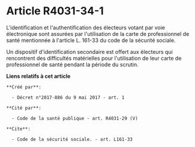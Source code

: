 # Article R4031-34-1

L'identification et l'authentification des électeurs votant par voie électronique sont assurées par l'utilisation de la carte
de professionnel de santé mentionnée à l'article L. 161-33 du code de la sécurité sociale. 

Un dispositif d'identification secondaire est offert aux électeurs qui rencontrent des difficultés matérielles pour
l'utilisation de leur carte de professionnel de santé pendant la période du scrutin.

**Liens relatifs à cet article**

	**Créé par**:

	  - Décret n°2017-886 du 9 mai 2017 - art. 1

	**Cité par**:

	  - Code de la santé publique - art. R4031-29 (V)

	**Cite**:

	  - Code de la sécurité sociale. - art. L161-33
